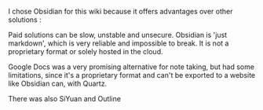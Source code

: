 I chose Obsidian for this wiki because it offers advantages over other solutions : 

Paid solutions can be slow, unstable and unsecure. Obsidian is 'just markdown', which is very reliable and impossible to break. It is not a proprietary format or solely hosted in the cloud.

Google Docs was a very promising alternative for note taking, but had some limitations, since it's a proprietary format and can't be exported to a website like Obsidian can, with Quartz.

There was also SiYuan and Outline